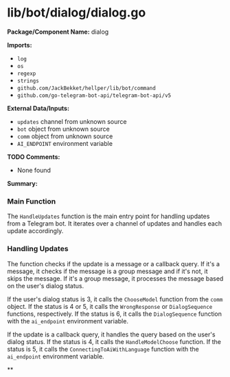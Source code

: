 # lib/bot/dialog/dialog.go  
**Package/Component Name:** dialog  
  
**Imports:**  
  
* `log`  
* `os`  
* `regexp`  
* `strings`  
* `github.com/JackBekket/hellper/lib/bot/command`  
* `github.com/go-telegram-bot-api/telegram-bot-api/v5`  
  
**External Data/Inputs:**  
  
* `updates` channel from unknown source  
* `bot` object from unknown source  
* `comm` object from unknown source  
* `AI_ENDPOINT` environment variable  
  
**TODO Comments:**  
  
* None found  
  
**Summary:**  
  
### Main Function  
  
The `HandleUpdates` function is the main entry point for handling updates from a Telegram bot. It iterates over a channel of updates and handles each update accordingly.  
  
### Handling Updates  
  
The function checks if the update is a message or a callback query. If it's a message, it checks if the message is a group message and if it's not, it skips the message. If it's a group message, it processes the message based on the user's dialog status.  
  
If the user's dialog status is 3, it calls the `ChooseModel` function from the `comm` object. If the status is 4 or 5, it calls the `WrongResponse` or `DialogSequence` functions, respectively. If the status is 6, it calls the `DialogSequence` function with the `ai_endpoint` environment variable.  
  
If the update is a callback query, it handles the query based on the user's dialog status. If the status is 4, it calls the `HandleModelChoose` function. If the status is 5, it calls the `ConnectingToAiWithLanguage` function with the `ai_endpoint` environment variable.  
  
**  
  

